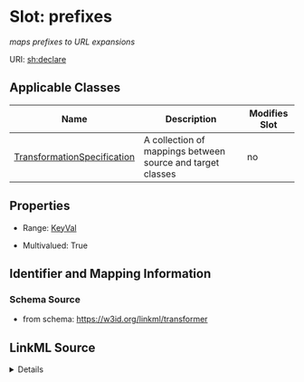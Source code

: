 

# Slot: prefixes


_maps prefixes to URL expansions_



URI: [sh:declare](http://www.w3.org/ns/shacl#declare)



<!-- no inheritance hierarchy -->





## Applicable Classes

| Name | Description | Modifies Slot |
| --- | --- | --- |
| [TransformationSpecification](TransformationSpecification.md) | A collection of mappings between source and target classes |  no  |







## Properties

* Range: [KeyVal](KeyVal.md)

* Multivalued: True





## Identifier and Mapping Information







### Schema Source


* from schema: https://w3id.org/linkml/transformer




## LinkML Source

<details>
```yaml
name: prefixes
description: maps prefixes to URL expansions
from_schema: https://w3id.org/linkml/transformer
rank: 1000
slot_uri: sh:declare
multivalued: true
alias: prefixes
owner: TransformationSpecification
domain_of:
- TransformationSpecification
range: KeyVal
inlined: true

```
</details>